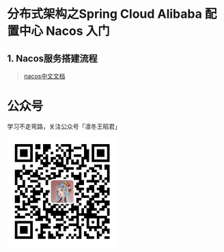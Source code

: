 # 分布式架构之Spring Cloud Alibaba 配置中心 Nacos 入门

## 1. Nacos服务搭建流程

> [nacos中文文档](https://nacos.io/zh-cn/docs/what-is-nacos.html)

# 公众号

学习不走弯路，关注公众号「凛冬王昭君」

![wechat-sparkzxl.jpg](../images/wechat-sparkzxl.jpg)
